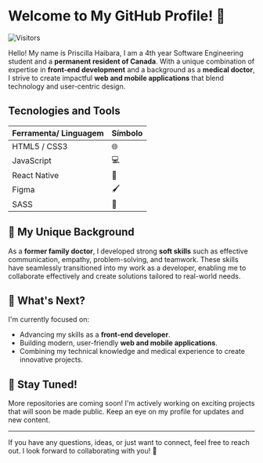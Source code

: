 # Welcome to My GitHub Profile! 👋

![Visitors](https://komarev.com/ghpvc/?username=phaibara&color=blue)

<!-- ![GitHub Contributions](https://github-readme-streak-stats.herokuapp.com/?user=phaibara&theme=dark&hide_border=true) -->

Hello! My name is Priscilla Haibara, I am a 4th year Software Engineering student and a **permanent resident of Canada**. With a unique combination of expertise in **front-end development** and a background as a **medical doctor**, I strive to create impactful **web and mobile applications** that blend technology and user-centric design.

<!-- [![Top Langs](https://github-readme-stats.vercel.app/api/top-langs/?username=phaibara&theme=dark)](https://github.com/phaibara) -->

## Tecnologies and Tools

| Ferramenta/ Linguagem | Símbolo |
| --------------------- | ------- |
| HTML5 / CSS3          | 🌐      |
| JavaScript            | 💻      |
| React Native          | 📱      |
| Figma                 | 🖌️      |
| SASS                  | 🎨      |


## 🌟 My Unique Background
As a **former family doctor**, I developed strong **soft skills** such as effective communication, empathy, problem-solving, and teamwork. These skills have seamlessly transitioned into my work as a developer, enabling me to collaborate effectively and create solutions tailored to real-world needs.

## 🔭 What's Next?
I'm currently focused on:
- Advancing my skills as a **front-end developer**.
- Building modern, user-friendly **web and mobile applications**.
- Combining my technical knowledge and medical experience to create innovative projects.

## 🚀 Stay Tuned!
More repositories are coming soon! I'm actively working on exciting projects that will soon be made public. Keep an eye on my profile for updates and new content.

---

If you have any questions, ideas, or just want to connect, feel free to reach out. I look forward to collaborating with you! 🌟

<!--
**phaibara/phaibara** is a ✨ _special_ ✨ repository because its `README.md` (this file) appears on your GitHub profile.

Here are some ideas to get you started:

- 🔭 I’m currently working on ...
- 🌱 I’m currently learning ...
- 👯 I’m looking to collaborate on ...
- 🤔 I’m looking for help with ...
- 💬 Ask me about ...
- 📫 How to reach me: ...
- 😄 Pronouns: ...
- ⚡ Fun fact: ...
-->
